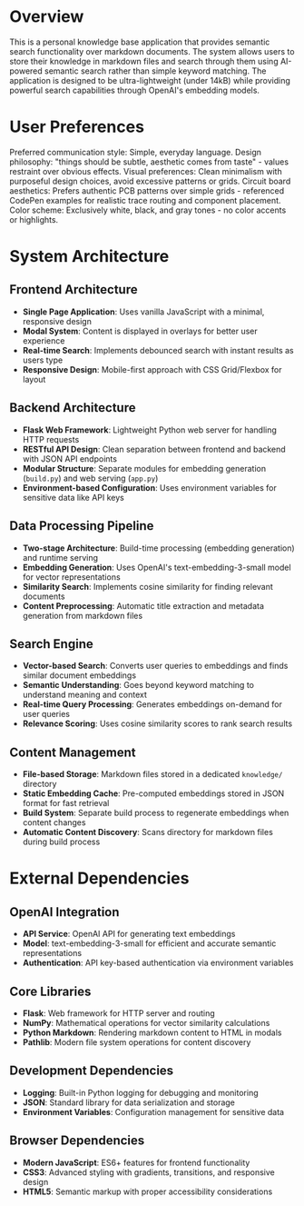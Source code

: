 # Overview

This is a personal knowledge base application that provides semantic search functionality over markdown documents. The system allows users to store their knowledge in markdown files and search through them using AI-powered semantic search rather than simple keyword matching. The application is designed to be ultra-lightweight (under 14kB) while providing powerful search capabilities through OpenAI's embedding models.

# User Preferences

Preferred communication style: Simple, everyday language.
Design philosophy: "things should be subtle, aesthetic comes from taste" - values restraint over obvious effects.
Visual preferences: Clean minimalism with purposeful design choices, avoid excessive patterns or grids.
Circuit board aesthetics: Prefers authentic PCB patterns over simple grids - referenced CodePen examples for realistic trace routing and component placement.
Color scheme: Exclusively white, black, and gray tones - no color accents or highlights.

# System Architecture

## Frontend Architecture
- **Single Page Application**: Uses vanilla JavaScript with a minimal, responsive design
- **Modal System**: Content is displayed in overlays for better user experience
- **Real-time Search**: Implements debounced search with instant results as users type
- **Responsive Design**: Mobile-first approach with CSS Grid/Flexbox for layout

## Backend Architecture
- **Flask Web Framework**: Lightweight Python web server for handling HTTP requests
- **RESTful API Design**: Clean separation between frontend and backend with JSON API endpoints
- **Modular Structure**: Separate modules for embedding generation (`build.py`) and web serving (`app.py`)
- **Environment-based Configuration**: Uses environment variables for sensitive data like API keys

## Data Processing Pipeline
- **Two-stage Architecture**: Build-time processing (embedding generation) and runtime serving
- **Embedding Generation**: Uses OpenAI's text-embedding-3-small model for vector representations
- **Similarity Search**: Implements cosine similarity for finding relevant documents
- **Content Preprocessing**: Automatic title extraction and metadata generation from markdown files

## Search Engine
- **Vector-based Search**: Converts user queries to embeddings and finds similar document embeddings
- **Semantic Understanding**: Goes beyond keyword matching to understand meaning and context
- **Real-time Query Processing**: Generates embeddings on-demand for user queries
- **Relevance Scoring**: Uses cosine similarity scores to rank search results

## Content Management
- **File-based Storage**: Markdown files stored in a dedicated `knowledge/` directory
- **Static Embedding Cache**: Pre-computed embeddings stored in JSON format for fast retrieval
- **Build System**: Separate build process to regenerate embeddings when content changes
- **Automatic Content Discovery**: Scans directory for markdown files during build process

# External Dependencies

## OpenAI Integration
- **API Service**: OpenAI API for generating text embeddings
- **Model**: text-embedding-3-small for efficient and accurate semantic representations
- **Authentication**: API key-based authentication via environment variables

## Core Libraries
- **Flask**: Web framework for HTTP server and routing
- **NumPy**: Mathematical operations for vector similarity calculations
- **Python Markdown**: Rendering markdown content to HTML in modals
- **Pathlib**: Modern file system operations for content discovery

## Development Dependencies
- **Logging**: Built-in Python logging for debugging and monitoring
- **JSON**: Standard library for data serialization and storage
- **Environment Variables**: Configuration management for sensitive data

## Browser Dependencies
- **Modern JavaScript**: ES6+ features for frontend functionality
- **CSS3**: Advanced styling with gradients, transitions, and responsive design
- **HTML5**: Semantic markup with proper accessibility considerations